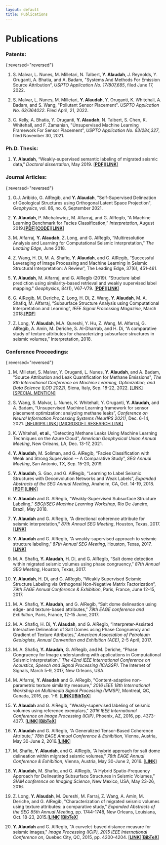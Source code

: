 ```yaml
---
layout: default
title: Publications
---
```


<h1 class="pageTitle">Publications</h1>

### Patents:

{:reversed="reversed"}

1. S. Malvar, L. Nunes, M. Milletari, N. Talbert, **Y. Alaudah**, J. Reynolds, Y. Oruganti, A. Bhatia, and A. Badam, "Systems And Methods For Emission Source Attribution", *USPTO Application No. 17/807,685*, filed June 17, 2022.

2. S. Malvar, L. Nunes, M. Milletari, **Y. Alaudah**, Y. Oruganti, K. Whitehall, A. Badam, and S. Wang, "Pollutant Sensor Placement". *USPTO Application No. 63/364022*. Filed April, 21, 2022.

3. C. Kelly, A. Bhatia, Y. Oruganti, **Y. Alaudah**, N. Talbert, S. Chen, K. Whitehall, and F. Zamanian, "Unsupervised Machine Learning Framework For Sensor Placement", *USPTO Application No. 63/284,327*, filed November 30, 2021.


### Ph.D. Thesis:

1. **Y. Alaudah**, “Weakly-supervised semantic labeling of migrated seismic data,” *Doctoral dissertation*, May 2019. [[**PDF**]](assets/files/thesis.pdf)[[**LINK**]](https://smartech.gatech.edu/handle/1853/61719)


### Journal Articles:

{:reversed="reversed"}

1. O.J. Aribido, G. AlRegib, and **Y. Alaudah**, "Self-Supervised Delineation of Geological Structures using Orthogonal Latent Space Projection", *Geophysics*, vol. 86, no. 6, September 2021. 

2. **Y. Alaudah**, P. Michalowicz, M. Alfarraj, and G. AlRegib, “A Machine Learning Benchmark for Facies Classification,”  *Interpretation*, August 2019.[[**PDF**]](https://export.arxiv.org/pdf/1901.07659)[[**CODE**]](https://github.com/yalaudah/facies_classification_benchmark)[[**LINK**]](https://library.seg.org/doi/10.1190/INT-2018-0249.1)

3. M. Alfarraj, **Y. Alaudah**, Z. Long, and G. AlRegib, “Multiresolution Analysis and Learning for Computational Seismic Interpretation,”  *The Leading Edge*, June 2018.

4. Z. Wang, H. Di, M. A. Shafiq, **Y. Alaudah**, and G. AlRegib, “Successful Leveraging of Image Processing and Machine Learning in Seismic Structural Interpretation: A Review”, The Leading Edge, 37(6), 451-461.

5. **Y. Alaudah**, M. Alfarraj, and G. AlRegib (2019). ”Structure label prediction using similarity-based retrieval and weakly supervised label mapping.” *Geophysics*, 84(1), V67-V79. [[**PDF**]](../assets/files/geo2018.pdf)[[**LINK**]](https://library.seg.org/doi/abs/10.1190/geo2018-0028.1)

6. G. AlRegib, M. Deriche, Z. Long, H. Di, Z. Wang, **Y. Alaudah**, M. A. Shafiq, M. Alfarraj, “Subsurface Structure Analysis using Computational Interpretation and Learning”,  *IEEE Signal Processing Magazine*, March 2018.[[**PDF**]](../assets/files/spm2018.pdf)

7. Z. Long, **Y. Alaudah**, M.A. Qureshi, Y. Hu, Z. Wang, M. Alfarraj, G. AlRegib, A. Amin, M. Deriche, S. Al-Dharrab, and H. Di, “A comparative study of texture attributes for characterizing subsurface structures in seismic volumes,” Interpretation, 2018.

### Conference Proceedings:

{:reversed="reversed"}

1. M. Milletari, S. Malvar, Y. Oruganti, L. Nunes, **Y. Alaudah**, and A. Badam, "Source Attribution and Leak Quantification for Methane Emissions", *The 8th International Conference on Machine Learning, Optimization, and Data Science (LOD 2022)*, Siena, Italy, Sep. 18-22, 2022. [[LINK]](https://www.microsoft.com/en-us/research/uploads/prod/2022/08/LOD2022-4.pdf) [[SPECIAL MENTION]](https://lod2022.icas.cc/best-paper-award/)

2. S. Wang, S. Malvar, L. Nunes, K. Whitehall, Y. Oruganti, **Y. Alaudah**, and A. Badam, “Unsupervised Machine Learning framework for sensor placement optimization: analyzing methane leaks”, *Conference on Neural Information Processing Systems (NeurIPS 2021)*, Dec. 6-14, 2021. [[NEURIPS LINK]](https://www.climatechange.ai/papers/neurips2021/70) [[MICROSOFT RESEARCH LINK]](https://www.microsoft.com/en-us/research/publication/unsupervised-machine-learning-framework-for-sensor-placement-optimization-analyzing-methane-leaks/)

3. K. Whitehall, **et al.**, “Detecting Methane Leaks Using Machine Learning Techniques on the Azure Cloud”, *American Geophysical Union Annual Meeting*, New Orleans, LA, Dec. 13-17, 2021.

4. **Y. Alaudah**, M. Soliman, and G. AlRegib, “Facies Classification with Weak and Strong Supervision -- A Comparative Study”, *SEG Annual Meeting*, San Antonio, TX, Sep. 15-20, 2019.

5. **Y. Alaudah**, S. Gao, and G. AlRegib, “Learning to Label Seismic Structures with Deconvolution Networks and Weak Labels”, *Expanded Abstracts of the SEG Annual Meeting*, Anaheim, CA, Oct. 14-19, 2018. [[**PDF**]](../assets/files/seg2018.pdf)[[**LINK**]](https://library.seg.org/doi/abs/10.1190/segam2018-2997865.1)

6. **Y. Alaudah** and G. AlRegib, “Weakly-Supervised Subsurface Structure Labeling,”  *SBGf/SEG Machine Learning Workshop*, Rio De Janeiro, Brazil, May 2018.

7. **Y. Alaudah** and G. AlRegib, “A directional coherence attribute for seismic interpretation,” *87th Annual SEG Meeting*, Houston, Texas, 2017.[[**LINK**]](https://library.seg.org/doi/abs/10.1190/segam2017-17739097.1)

8. **Y. Alaudah** and G. AlRegib, “A weakly-supervised approach to seismic structure labeling,” *87th Annual SEG Meeting*, Houston, Texas, 2017.[[**LINK**]](https://library.seg.org/doi/abs/10.1190/segam2017-17793533.1)

9. M. A. Shafiq, **Y. Alaudah**, H. Di, and G. AlRegib, “Salt dome detection within migrated seismic volumes using phase congruency,”  *87th Annual SEG Meeting*, Houston, Texas, 2017.

10. **Y. Alaudah**, H. Di, and G. AlRegib, “Weakly Supervised Seismic Structure Labeling via Orthogonal Non-Negative Matrix Factorization”, *79th EAGE Annual Conference & Exhibition*, Paris, France, June 12-15, 2017.

11. M. A. Shafiq, **Y. Alaudah**, and G. AlRegib, “Salt dome delineation using edge- and texture-based attributes,” *79th EAGE conference and Exhibition*, Paris, France, 12-15 June, 2017.

12. M. A. Shafiq, H. Di, **Y. Alaudah**, and G. AlRegib, “Interpreter-Assisted Interactive Delineation of Salt Domes using Phase Congruency and Gradient of Texture Attributes,” *American Association of Petroleum Geologists, Annual Convention and Exhibition (ACE)*, 2-5 April, 2017.

13. M. A. Shafiq, **Y. Alaudah**, G. AlRegib, and M. Deriche, “Phase Congruency for Image understanding with applications in Computational Seismic Interpretation,” *The 42nd IEEE International Conference on Acoustics, Speech and Signal Processing (ICASSP)*. The Internet of Signals, March 5-9, 2017, New Orleans, USA.

14. M. Alfarraj, **Y. Alaudah** and G. AlRegib, "Content-adaptive non-parametric texture similarity measure," *2016 IEEE 18th International Workshop on Multimedia Signal Processing (MMSP)*, Montreal, QC, Canada, 2016, pp. 1-6. [[**LINK**]](https://ieeexplore.ieee.org/document/7813338/)[[**BibTeX**]](../assets/files/mmsp2016.bib)

15. **Y. Alaudah** and G. AlRegib, "Weakly-supervised labeling of seismic volumes using reference exemplars," *2016 IEEE International Conference on Image Processing (ICIP)*, Phoenix, AZ, 2016, pp. 4373-4377. [[**LINK**]](https://ieeexplore.ieee.org/document/7533186/)[[**BibTeX**]](../assets/files/icip2016.bib)

16. **Y. Alaudah** and G. AlRegib, “A Generalized Tensor-Based Coherence Attribute,” *78th EAGE Annual Conference & Exhibition*, Vienna, Austria, May 30-June 2, 2016.[[**LINK**]](http://earthdoc.eage.org/publication/publicationdetails/?publication=85573)

17. M. Shafiq, **Y. Alaudah**, and G. AlRegib, “A hybrid approach for salt dome delineation within migrated seismic volumes," *78th EAGE Annual Conference & Exhibition*, Vienna, Austria, May 30-June 2, 2016. [[**LINK**]](http://earthdoc.eage.org/publication/publicationdetails/?publication=85576)

18. **Y. Alaudah**, M. Shafiq, and G. AlRegib, “A Hybrid Spatio-Frequency Approach for Delineating Subsurface Structures in Seismic Volumes,” *SIAM conference on Imaging Science*, New Mexico, USA, May 23-26, 2016.

19. Z. Long, **Y. Alaudah**, M. Qureshi, M. Farraj, Z. Wang, A. Amin, M. Deriche, and G. AlRegib, "Characterization of migrated seismic volumes using texture attributes: a comparative study," *Expanded Abstracts of the SEG 85th Annual Meeting*, pp. 1744-1748, New Orleans, Louisiana, Oct. 18-23, 2015.[[**LINK**]](https://dx.doi.org/10.1190/segam2015-5934664.1)[[**BibTeX**]](../assets/files/seg2015.bib)

20. **Y. Alaudah** and G. AlRegib, "A curvelet-based distance measure for seismic images," *Image Processing (ICIP), 2015 IEEE International Conference on*, Quebec City, QC, 2015, pp. 4200-4204. [[**LINK**]](https://dx.doi.org/10.1109/ICIP.2015.7351597)[[**BibTeX**]](../assets/files/icip2015.bib)
